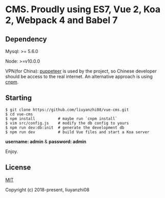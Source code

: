 # CMS. Proudly using ES7, Vue 2, Koa 2, Webpack 4 and Babel 7

## Dependency

Mysql: >= 5.6.0 

Node: >=v10.0.0

VPN(for China): [puppeteer](https://github.com/GoogleChrome/puppeteer) is used by the project, so Chinese developer should be
access to the real internet. An alternative approach is using [cnpm](https://npm.taobao.org/).


## Starting

```
$ git clone https://github.com/liuyanzhi08/vue-cms.git
$ cd vue-cms
$ npm install          # maybe run `cnpm install`
$ vim src/config.js    # modify the db config to yours
$ npm run dev:db:init  # generate the development db
$ npm run dev          # build Vue files and start a Koa server
```
**username: admin** & **password: admin**

Enjoy.

## License

[MIT](http://opensource.org/licenses/MIT)

Copyright (c) 2018-present, liuyanzhi08

